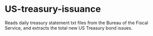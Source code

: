 # US-treasury-issuance

Reads daily treasury statement txt files from the Bureau of the Fiscal Service, and extracts the total new US Treasury bond issues.



